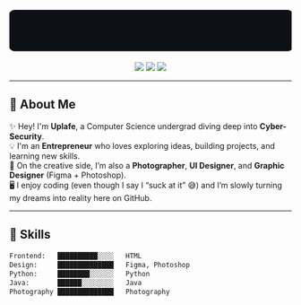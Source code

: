 <!-- Uplafe GitHub Profile README -->
<p align="center">
  <img src="welcome.gif" alt="Welcome GIF" width="800"/>
</p>

<p align="center">
  <img src="https://img.shields.io/badge/Computer%20Science-Cyber%20Security-blue?style=for-the-badge" />
  <img src="https://img.shields.io/badge/Entrepreneur-💸-brightgreen?style=for-the-badge" />
  <img src="https://img.shields.io/badge/Always%20Learning-🚀-orange?style=for-the-badge" />
</p>

---

## 🔹 About Me  

✨ Hey! I'm **Uplafe**, a Computer Science undergrad diving deep into **Cyber-Security**.  
💡 I'm an **Entrepreneur** who loves exploring ideas, building projects, and learning new skills.  
🎨 On the creative side, I’m also a **Photographer**, **UI Designer**, and **Graphic Designer** (Figma + Photoshop).  
🖥️ I enjoy coding (even though I say I “suck at it” 😅) and I’m slowly turning my dreams into reality here on GitHub.  

---

## 🚀 Skills  

```text
Frontend:   ██████████░░░░   HTML  
Design:     ██████████████   Figma, Photoshop  
Python:     ████████░░░░░░   Python  
Java:       ██████░░░░░░░░   Java  
Photography ██████████████   Photography  
